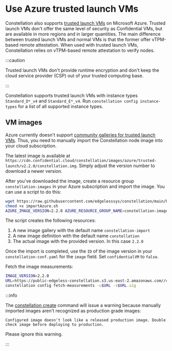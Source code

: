 # Use Azure trusted launch VMs

Constellation also supports [trusted launch VMs](https://docs.microsoft.com/en-us/azure/virtual-machines/trusted-launch) on Microsoft Azure. Trusted launch VMs don't offer the same level of security as Confidential VMs, but are available in more regions and in larger quantities. The main difference between trusted launch VMs and normal VMs is that the former offer vTPM-based remote attestation. When used with trusted launch VMs, Constellation relies on vTPM-based remote attestation to verify nodes.

:::caution

Trusted launch VMs don't provide runtime encryption and don't keep the cloud service provider (CSP) out of your trusted computing base.

:::

Constellation supports trusted launch VMs with instance types `Standard_D*_v4` and `Standard_E*_v4`. Run `constellation config instance-types` for a list of all supported instance types.

## VM images

Azure currently doesn't support [community galleries for trusted launch VMs](https://docs.microsoft.com/en-us/azure/virtual-machines/share-gallery-community). Thus, you need to manually import the Constellation node image into your cloud subscription.

The latest image is available at `https://cdn.confidential.cloud/constellation/images/azure/trusted-launch/v2.2.0/constellation.img`. Simply adjust the version number to download a newer version.

After you've downloaded the image, create a resource group `constellation-images` in your Azure subscription and import the image.
You can use a script to do this:

```bash
wget https://raw.githubusercontent.com/edgelesssys/constellation/main/hack/importAzure.sh
chmod +x importAzure.sh
AZURE_IMAGE_VERSION=2.2.0 AZURE_RESOURCE_GROUP_NAME=constellation-images AZURE_IMAGE_FILE=./constellation.img ./importAzure.sh
```

The script creates the following resources:

1. A new image gallery with the default name `constellation-import`
2. A new image definition with the default name `constellation`
3. The actual image with the provided version. In this case `2.2.0`

Once the import is completed, use the `ID` of the image version in your `constellation-conf.yaml` for the `image` field. Set `confidentialVM` to `false`.

Fetch the image measurements:

```bash
IMAGE_VERSION=2.2.0
URL=https://public-edgeless-constellation.s3.us-east-2.amazonaws.com//communitygalleries/constellationcvm-b3782fa0-0df7-4f2f-963e-fc7fc42663df/images/constellation/versions/$IMAGE_VERSION/measurements.yaml
constellation config fetch-measurements -u$URL -s$URL.sig
```

:::info

The [constellation create](create.md) command will issue a warning because manually imported images aren't recognized as production grade images:

```shell-session
Configured image doesn't look like a released production image. Double check image before deploying to production.
```

Please ignore this warning.

:::
